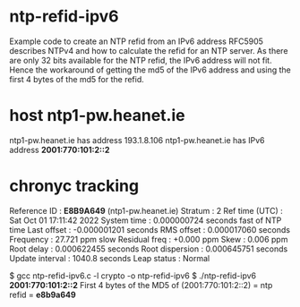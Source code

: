 # ntp-refid-ipv6
Example code to create an NTP refid from an IPv6 address
RFC5905 describes NTPv4 and how to calculate the refid for an NTP server.
As there are only 32 bits available for the NTP refid, the IPv6 address will
not fit. Hence the workaround of getting the md5 of the IPv6 address and using the first 4 bytes of the md5 for the refid. 

# host ntp1-pw.heanet.ie
ntp1-pw.heanet.ie has address 193.1.8.106
ntp1-pw.heanet.ie has IPv6 address **2001:770:101:2::2**

# chronyc tracking
Reference ID    : **E8B9A649** (ntp1-pw.heanet.ie)
Stratum         : 2
Ref time (UTC)  : Sat Oct 01 17:11:42 2022
System time     : 0.000000724 seconds fast of NTP time
Last offset     : -0.000001201 seconds
RMS offset      : 0.000017060 seconds
Frequency       : 27.721 ppm slow
Residual freq   : +0.000 ppm
Skew            : 0.006 ppm
Root delay      : 0.000622455 seconds
Root dispersion : 0.000645751 seconds
Update interval : 1040.8 seconds
Leap status     : Normal

$ gcc ntp-refid-ipv6.c -l crypto -o ntp-refid-ipv6
$ ./ntp-refid-ipv6 **2001:770:101:2::2**
First 4 bytes of the MD5 of (2001:770:101:2::2) = ntp refid = **e8b9a649**

